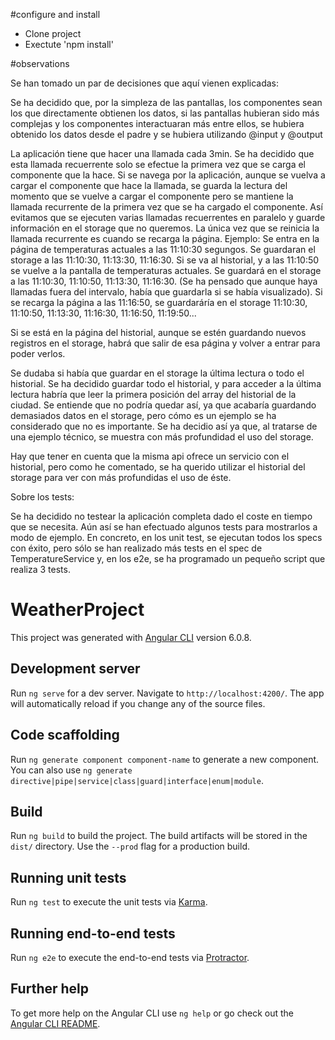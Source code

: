 #configure and install

- Clone project
- Exectute 'npm install'

#observations

Se han tomado un par de decisiones que aquí vienen explicadas:

Se ha decidido que, por la simpleza de las pantallas, los componentes sean los que directamente obtienen los datos, si las pantallas hubieran sido más complejas y los componentes interactuaran más entre ellos, se hubiera obtenido los datos desde el padre y se hubiera utilizando @input y @output

La aplicación tiene que hacer una llamada cada 3min.
 Se ha decidido que esta llamada recuerrente solo se efectue la primera vez que se carga el componente que la hace. Si se navega por la aplicación, aunque se vuelva a cargar el componente que hace la llamada, se guarda la lectura del momento que se vuelve a cargar el componente pero se mantiene la llamada recurrente de la primera vez que se ha cargado el componente. Así evitamos que se ejecuten varias llamadas recuerrentes en paralelo y guarde información en el storage que no queremos. 
La única vez que se reinicia la llamada recurrente es cuando se recarga la página.
Ejemplo:
Se entra en la página de temperaturas actuales a las 11:10:30 segungos. Se guardaran el storage a las 11:10:30, 11:13:30, 11:16:30.
Si se va al historial, y a las 11:10:50 se vuelve a la pantalla de temperaturas actuales. Se guardará en el storage a las 11:10:30, 11:10:50, 11:13:30, 11:16:30. (Se ha pensado que aunque haya llamadas fuera del intervalo, había que guardarla si se había visualizado).
Si se recarga la página a las 11:16:50, se guardaráría en el storage 11:10:30, 11:10:50, 11:13:30, 11:16:30, 11:16:50, 11:19:50...

Si se está en la página del historial, aunque se estén guardando nuevos registros en el storage, habrá que salir de esa página y volver a entrar para poder verlos.

Se dudaba si había que guardar en el storage la última lectura o todo el historial. Se ha decidido guardar todo el historial, y para acceder a la última lectura habría que leer la primera posición del array del historial de la ciudad. Se entiende que no podría quedar así, ya que acabaría guardando demasiados datos en el storage, pero cómo es un ejemplo se ha considerado que no es importante. Se ha decidio así ya que, al tratarse de una ejemplo técnico, se muestra con más profundidad el uso del storage.

Hay que tener en cuenta que la misma api ofrece un servicio con el historial, pero como he comentado, se ha querido utilizar el historial del storage para ver con más profundidas el uso de éste.

Sobre los tests:

Se ha decidido no testear la aplicación completa dado el coste en tiempo que se necesita. Aún así se han efectuado algunos tests para mostrarlos a modo de ejemplo. En concreto, en los unit test, se ejecutan todos los specs con éxito, pero sólo se han realizado más tests en el spec de TemperatureService y, en los e2e, se ha programado un pequeño script que realiza 3 tests.

# WeatherProject

This project was generated with [Angular CLI](https://github.com/angular/angular-cli) version 6.0.8.

## Development server

Run `ng serve` for a dev server. Navigate to `http://localhost:4200/`. The app will automatically reload if you change any of the source files.

## Code scaffolding

Run `ng generate component component-name` to generate a new component. You can also use `ng generate directive|pipe|service|class|guard|interface|enum|module`.

## Build

Run `ng build` to build the project. The build artifacts will be stored in the `dist/` directory. Use the `--prod` flag for a production build.

## Running unit tests

Run `ng test` to execute the unit tests via [Karma](https://karma-runner.github.io).

## Running end-to-end tests

Run `ng e2e` to execute the end-to-end tests via [Protractor](http://www.protractortest.org/).

## Further help

To get more help on the Angular CLI use `ng help` or go check out the [Angular CLI README](https://github.com/angular/angular-cli/blob/master/README.md).
